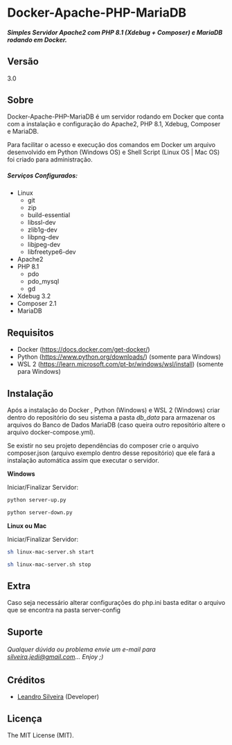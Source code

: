 # Docker-Apache-PHP-MariaDB

##### Simples Servidor Apache2 com PHP 8.1 (Xdebug + Composer) e MariaDB rodando em Docker.

## Versão
3.0

## Sobre

Docker-Apache-PHP-MariaDB é um servidor rodando em Docker que conta com a instalação e configuração do Apache2, PHP 8.1, Xdebug, Composer e MariaDB. 

Para facilitar o acesso e execução dos comandos em Docker um arquivo desenvolvido em Python (Windows OS) e Shell Script (Linux OS | Mac OS) foi criado para administração. 

##### Serviços Configurados:

- Linux
  - git
  - zip
  - build-essential
  - libssl-dev
  - zlib1g-dev
  - libpng-dev
  - libjpeg-dev
  - libfreetype6-dev
- Apache2
- PHP 8.1
  - pdo
  - pdo_mysql
  - gd
- Xdebug 3.2
- Composer 2.1
- MariaDB

## Requisitos

- Docker (https://docs.docker.com/get-docker/)
- Python (https://www.python.org/downloads/) (somente para Windows)
- WSL 2 (https://learn.microsoft.com/pt-br/windows/wsl/install) (somente para Windows)

## Instalação

Após a instalação do Docker , Python (Windows) e WSL 2 (Windows) criar dentro do repositório do seu sistema a pasta *db_data* para armazenar os arquivos do Banco de Dados MariaDB (caso queira outro repositório altere o arquivo docker-compose.yml).

Se existir no seu projeto dependências do composer crie o arquivo composer.json (arquivo exemplo dentro desse repositório) que ele fará a instalação automática assim que executar o servidor.

**Windows**

Iniciar/Finalizar Servidor:

```bash
python server-up.py
```

```bash
python server-down.py
```

**Linux ou Mac**

Iniciar/Finalizar Servidor:

```bash
sh linux-mac-server.sh start
```

```bash
sh linux-mac-server.sh stop
```

## Extra

Caso seja necessário alterar configurações do php.ini basta editar o arquivo que se encontra na pasta server-config


## Suporte

###### Qualquer dúvida ou problema envie um e-mail para silveira.jedi@gmail.com... Enjoy ;)

## Créditos

- [Leandro Silveira](https://github.com/silveirajedi) (Developer)

## Licença

The MIT License (MIT).